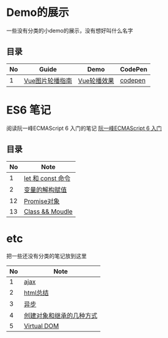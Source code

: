 # Demo的展示

一些没有分类的小demo的展示，没有想好叫什么名字

## 目录

No| Guide | Demo | CodePen|
---| --- | ---   | ---     |
1| [Vue图片轮播指南](https://github.com/qinjingfei/demo/blob/master/vue_slide/README.md)| [Vue轮播效果](https://qinjingfei.github.io/demo/vue_slide/index.html)| [codepen](https://codepen.io/jingfei/pen/PaVyom)|



# ES6 笔记

阅读阮一峰ECMAScript 6 入门的笔记
[阮一峰ECMAScript 6 入门](https://legacy.gitbook.com/book/wohugb/ecmascript-6/details)

## 目录

No | Note |
---| --- |
1| [let 和 const 命令](https://github.com/qinjingfei/demo/blob/master/es6/let_and_const.md)|
2| [变量的解构赋值](https://github.com/qinjingfei/demo/blob/master/es6/destructuring.md) |
12|[Promise对象](https://github.com/qinjingfei/demo/blob/master/es6/promise.md) |
13|[Class && Moudle](https://github.com/qinjingfei/demo/blob/master/es6/class.md) |



# etc

把一些还没有分类的笔记放到这里

No | Note |
---| --- |
1  | [ajax](https://github.com/qinjingfei/demo/blob/master/etc/ajax.md)|
2  | [html总结](https://github.com/qinjingfei/demo/blob/master/etc/html.md)|
3  | [异步](https://github.com/qinjingfei/demo/blob/master/etc/async.md) |
4  | [创建对象和继承的几种方式](https://github.com/qinjingfei/demo/blob/master/etc/object.md) |
5 | [Virtual DOM](https://github.com/qinjingfei/demo/blob/master/etc/virtual_dom.md) |